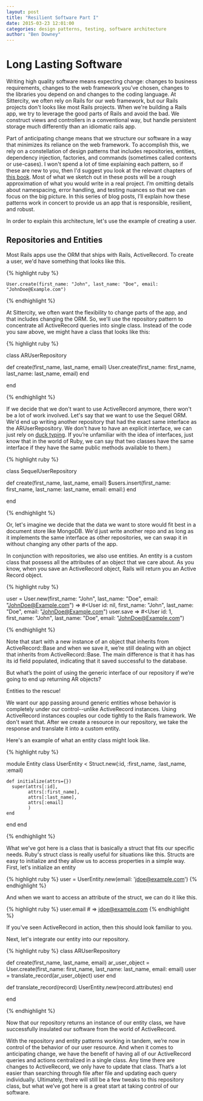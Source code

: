 ```yaml
---
layout: post
title: "Resilient Software Part I"
date: 2015-03-23 12:01:00
categories: design patterns, testing, software architecture
author: "Ben Downey"
---
```


# Long Lasting Software

Writing high quality software means expecting change: changes to business requirements, changes to the web framework you’ve chosen, changes to the
libraries you depend on and changes to the coding language.  At Sittercity, we often rely on Rails for our web framework, but our Rails projects don't looks like most Rails projects.  When we're building a Rails app, we try to leverage the good parts of Rails and avoid the bad.  We construct views and controllers in a conventional way, but handle persistent storage much differently than an idiomatic rails app.

Part of anticipating change means that we structure our software in a way that minimizes its reliance on the web framework.  To accomplish this, we
rely on a constellation of design patterns that includes repositories, entities, dependency injection, factories, and commands (sometimes called
contexts or use-cases).  I won't spend a lot of time explaining each pattern, so if these are new to you, then I'd suggest you look at the relevant
chapters of [this book](http://designpatternsinruby.com).  Most of what we sketch out in these posts will be a rough approximation of
what you would write in a real project.  I’m omitting details about namespacing, error handling, and testing nuances so that we can focus on the big
picture. In this series of blog posts, I’ll explain how these patterns work in concert to provide us an app that is responsible, resilient, and robust.

In order to explain this architecture, let's use the example of creating a user.

## Repositories and Entities

Most Rails apps use the ORM that ships with Rails, ActiveRecord.  To create a user, we'd have something that looks like this.

{% highlight ruby %}

    User.create(first_name: "John", last_name: "Doe", email: "JohnDoe@Example.com")

{% endhighlight %}

At Sittercity, we often want the flexibility to change parts of the app, and that includes changing the ORM.  So, we'll use the repository pattern to concentrate all ActiveRecord queries into single class.  Instead of the code you saw above, we might have a class that looks like this:


{% highlight ruby %}

class ARUserRepository

  def create(first_name, last_name, email)
    User.create(first_name: first_name, last_name: last_name, email)
  end

end

{% endhighlight %}

If we decide that we don't want to use ActiveRecord anymore, there won't be a lot of work involved.  Let's say that we want to use the Sequel ORM.  We'd end up writing another repository that had the
exact same interface as the ARUserRepository.  We don't have to have an explicit interface, we can just rely on [duck typing](http://en.wikipedia.org/wiki/Duck_typing). If you’re unfamiliar with the idea of interfaces, just know that in the world of Ruby, we can say that two classes have the same interface if they have
the same public methods available to them.) 

{% highlight ruby %}

class SequelUserRepository

  def create(first_name, last_name, email)
    $users.insert(first_name: first_name, last_name: last_name, email: email:)
  end

end

{% endhighlight %}
 
Or, let's imagine we decide that the data we want to store would fit best in a document store like MongoDB.  We'd just write another repo and as long as it implements the same interface as other repositories, we can swap it in without changing any other parts of the app.

In conjunction with repositories, we also use entities.  An entity is a custom class that possess all the attributes of an object that we care about.  As you know, when you save an ActiveRecord object,  Rails will return you an Active Record object. 


{% highlight ruby %}

user = User.new(first_name: "John", last_name: "Doe", email: "JohnDoe@Example.com")
=> #<User id: nil, first_name: "John", last_name: "Doe", email: "JohnDoe@Example.com")
user.save
=> #<User id: 1, first_name: "John", last_name: "Doe", email: "JohnDoe@Example.com")

{% endhighlight %}

Note that start with a new instance of an object that inherits from ActiveRecord::Base and when we save it, we’re still dealing with an object that inherits from ActiveRecord::Base. The main difference
is that it has has its id field populated, indicating that it saved successful to the database.

But what’s the point of using the generic interface of our repository if we’re going to end up returning AR objects?

Entities to the rescue!  

We want our app passing around generic entities whose behavior is completely under our control--unlike ActiveRecord instances.  Using ActiveRecord instances couples our code tightly to the Rails framework.  We don't want that.  After we create a resource in our repository, we take the response and translate it into a custom entity.  

Here's an example of what an entity class might look like.

{% highlight ruby %}

module Entity
  class UserEntity < Struct.new(:id, :first_name, :last_name, :email)

    def initialize(attrs={})
      super(attrs[:id],
            attrs[:first_name],
            attrs[:last_name],
            attrs[:email]
            )
    end

  end
end

{% endhighlight %}

What we've got here is a class that is basically a struct that fits our specific needs.  Ruby's struct class is really useful for situations like this. Structs are easy to initialize and they allow
us to access properties in a simple way.  First, let's initialize an entity

{% highlight ruby %}
  user = UserEntity.new(email: 'jdoe@example.com')
{% endhighlight %}

And when we want to access an attribute of the struct, we can do it like this.

{% highlight ruby %}
  user.email # => jdoe@example.com
{% endhighlight %}

If you've seen ActiveRecord in action, then this should look familiar to you.

Next, let's integrate our entity into our repository. 

{% highlight ruby %}
class ARUserRepository

  def create(first_name, last_name, email)
    ar_user_object = User.create(first_name: first_name, last_name: last_name, email: email)
    user = translate_record(ar_user_object)
    user
  end

  def translate_record(record)
    UserEntity.new(record.attributes)
  end

end

{% endhighlight %}

Now that our repository returns an instance of our entity class, we have successfully insulated our software from the world of ActiveRecord.  

With the repository and entity patterns working in tandem, we’re now in control of the behavior of our user resource.  And when it comes to anticipating change, we have the benefit of having all of our
ActiveRecord queries and actions centralized in a single class.  Any time there are changes to ActiveRecord, we only have to update that class.  That’s a lot easier than searching through file after
file and updating each query individually.  Ultimately, there will still be a few tweaks to this repository class, but what we’ve got here is a great start at taking control of our software.
